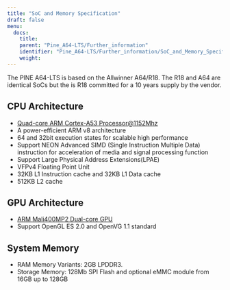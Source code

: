 ```yaml
---
title: "SoC and Memory Specification"
draft: false
menu:
  docs:
    title:
    parent: "Pine_A64-LTS/Further_information"
    identifier: "Pine_A64-LTS/Further_information/SoC_and_Memory_Specification"
    weight:
---
```


The PINE A64-LTS is based on the Allwinner A64/R18. The R18 and A64 are identical SoCs but the is R18 committed for a 10 years supply by the vendor.

## CPU Architecture

* [Quad-core ARM Cortex-A53 Processor@1152Mhz](https://www.arm.com/products/processors/cortex-a/cortex-a53-processor.php)
* A power-efficient ARM v8 architecture
* 64 and 32bit execution states for scalable high performance
* Support NEON Advanced SIMD (Single Instruction Multiple Data) instruction for acceleration of media and signal processing function
* Support Large Physical Address Extensions(LPAE)
* VFPv4 Floating Point Unit
* 32KB L1 Instruction cache and 32KB L1 Data cache
* 512KB L2 cache

## GPU Architecture

* [ARM Mali400MP2 Dual-core GPU](https://www.arm.com/products/multimedia/mali-gpu/ultra-low-power/mali-400.php)
* Support OpenGL ES 2.0 and OpenVG 1.1 standard

## System Memory

* RAM Memory Variants: 2GB LPDDR3.
* Storage Memory: 128Mb SPI Flash and optional eMMC module from 16GB up to 128GB
